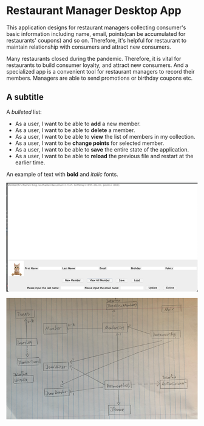 # Restaurant Manager Desktop App
This application designs for restaurant managers collecting consumer's basic information
including name, email, points(can be accumulated for restaurants' coupons) and so on.
Therefore, it's helpful for restaurant to maintain relationship with consumers and attract new consumers.


Many restaurants closed during the pandemic. Therefore, it is vital for restaurants to build consumer loyalty,
and attract new consumers. And a specialized app is a convenient tool for restaurant managers to record their members.
Managers are able to send promotions or birthday coupons etc.

## A subtitle

A *bulleted* list:
- As a user, I want to be able to **add** a new member.
- As a user, I want to be able to **delete** a member.
- As a user, I want to be able to **view** the list of members in my collection.
- As a user, I want to be **change points** for selected member.
- As a user, I want to be able to **save** the entire state of the application.
- As a user, I want to be able to **reload** the previous file and restart at the earlier time.

An example of text with **bold** and *italic* fonts. 

![img.png](img.png)

![img_1.png](img_1.png)


